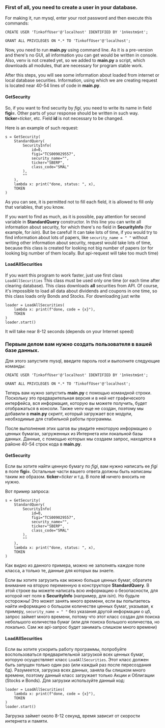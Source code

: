 ### First of all, you need to create a user in your database.
For making it, run mysql, enter your root password and then execute this commands:

```
CREATE USER 'TinkoffUser'@'localhost' IDENTIFIED BY '1nVestm$nt';
```

```
GRANT ALL PRIVILEGES ON *.* TO 'TinkoffUser'@'localhost';
```

Now, you need to run __main.py__ using command line. As it is a pre-version and there's no GUI, all information you can
get would be written in console. Also, venv is not created yet, so we added to __main.py__ a script, which 
downloads all modules, that are necessary for program stable work. 

After this steps, you will see some information about loaded from internet or local database securities. Information, 
using which we are creating request is located near 40-54 lines of code in __main.py__.

#### GetSecurity
So, if you want to find security 
by _figi_, you need to write its name in field __figi=__. Other parts of your response should be written in such way. 
__ticker__=_ticker_, etc. Field __id__ is not necessary to be changed.

Here is an example of such request:

```
s = GetSecurity(
    StandardQuery(
        SecurityInfo(
            id=0,
            figi="TCS009029557",
            security_name="",
            ticker="SBERP",
            class_code="SMAL"
        ),
        ""
    ),
    lambda x: print("done, status: ", x),
    TOKEN
)
```

As you can see, it is permitted not to fill each field, it is allowed to fill only that variables, that you 
know.


If you want to find as much, as it is possible, pay attention for second variable in __StandardQuery__ constructor.
In this line you can write all information about security, for which there's no field in __SecurityInfo__ (for example, 
for _isin_). But be careful! It can take lots of time, if you would try to find information about lots of papers, like 
`security_name = " "` without writing other information about security, request would take lots of time, because this class 
is created for looking not big number of papers (or for looking big number of them locally. But api-request will take too much time)


#### LoadAllSecurities
If you want this program to work faster, just use first class `LoadAllSecurities`
This class must be used only one time (or each time after clearing database). This class
downloads __all__ securities from API. Of course, it's impossible to load all data about dividends and
coupons in one time, so this class loads only Bonds and Stocks. For downloading just write 

```
loader = LoadAllSecurities(
    lambda x: print(f"done, code = {x}"),
    TOKEN
)
loader.start()
```
It will take near 8-12 seconds (depends on your Internet speed)

### Первым делом вам нужно создать пользователя в вашей базе данных.
Для этого запустите mysql, введите пароль root и выполните следующие команды:

```
CREATE USER 'TinkoffUser'@'localhost' IDENTIFIED BY '1nVestm$nt';
```

```
GRANT ALL PRIVILEGES ON *.* TO 'TinkoffUser'@'localhost';
```

Теперь вам нужно запустить __main.py__ с помощью командной строки. Поскольку это предварительная версия и в ней нет графического интерфейса, вся информация, которую вы можете получить, будет отображаться в консоли. Также venv еще не создан, поэтому мы добавили в __main.py__ скрипт, который
загружает все модули, необходимые для стабильной работы программы.

После выполнения этих шагов вы увидите некоторую информацию о ценных бумагах, загруженных из Интернета или локальной базы данных. Данные,
с помощью которых мы создаем запрос, находятся в районе 40-54 строк кода в __main.py__. 

#### GetSecurity

Если вы хотите найти ценную бумагу по
_figi_, вам нужно написать ее _figi_ в поле __figi=__. Остальные части вашего ответа должны быть написаны таким же образом.
__ticker__=_ticker_ и т.д. В поле __id__ ничего вносить не нужно.

Вот пример запроса:

```
s = GetSecurity(
    StandardQuery(
        SecurityInfo(
            id=0,
            figi="TCS009029557",
            security_name="",
            ticker="SBERP",
            class_code="SMAL"
        ),
        ""
    ),
    lambda x: print("done, status: ", x),
    TOKEN
)
```

Как видно из данного примера, можно не заполнять каждое поле класса, а только те, данные для которых вы знаете.

Если вы хотите загрузить как можно больше ценных бумаг, обратите внимание на вторую переменную в конструкторе __StandardQuery__.
В этой строке вы можете написать всю информацию о безопасности, для которой нет поля в __SecurityInfo__ (например,
для _isin_). Но будьте осторожны! Это может занять много времени, если вы попытаетесь найти информацию о большом количестве ценных бумаг, указывая, к примеру, `security_name = " "` без указания другой информации о цб, запрос займет много времени, потому что этот класс
создан для поиска небольшого количества бумаг (или для поиска большого количества, но локально. Сам же api-запрос будет занимать слишком много времени)

#### LoadAllSecurities
Если вы хотите ускорить работу программы, попробуйте воспользоваться предварительной 
загрузкой всех ценных бумаг, которую осуществляет класс `LoadAllSecurities`. 
Этот класс должен быть запущен только один раз (или каждый раз после пересоздания бд). 
Разумеется, загрузка всех данных, заняла бы слишком много времени, поэтому данный класс
загружает только Акции и Облигации (Stocks и Bonds). Для загрузки используйте данный код:
```
loader = LoadAllSecurities(
    lambda x: print(f"done, code = {x}"),
    TOKEN
)
loader.start()
```
Загрузка займет около 8-12 секунд, время зависит от скорости интернета и памяти.
